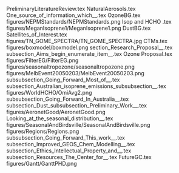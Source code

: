 PreliminaryLiteratureReview.tex
NaturalAerosols.tex
One_source_of_information_which__.tex
OzoneBG.tex
figures/NEPMStandards/NEPMStandards.png
Isop and HCHO .tex
figures/MeganIsoprene1/MeganIsoprene1.png
DustBG.tex
Satellites_of_Interest.tex
figures/TN_GOME_SPECTRA/TN_GOME_SPECTRA.jpg
CTMs.tex
figures/boxmodel/boxmodel.png
section_Research_Proposal__.tex
subsection_Aims_begin_enumerate_item__.tex
Ozone Proposal.tex
figures/FilterEG/FilterEG.png
figures/seasonaltropozone/seasonaltropozone.png
figures/MelbEvent20050203/MelbEvent20050203.png
subsubsection_Going_Forward_Most_of__.tex
subsection_Australian_isoprene_emissions_subsubsection__.tex
figures/WorldHCHO/OmiAvg2.png
subsubsection_Going_Forward_In_Australia__.tex
subsection_Dust_subsubsection_Preliminary_Work__.tex
figures/AeronetGood/AeronetGood.png
Looking_at_the_seasonal_distribution__.tex
figures/SeasonalAndBirdsville/SeasonalAndBirdsville.png
figures/Regions/Regions.png
subsubsection_Going_Forward_This_work__.tex
subsection_Improved_GEOS_Chem_Modelling__.tex
subsection_Ethics_Intellectual_Property_and__.tex
subsection_Resources_The_Center_for__.tex
FutureGC.tex
figures/Gantt/GanttPHD.png
